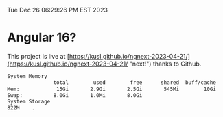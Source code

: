 Tue Dec 26 06:29:26 PM EST 2023

# Angular 16?


This project is live at [https://kusl.github.io/ngnext-2023-04-21/](https://kusl.github.io/ngnext-2023-04-21/ "next!") thanks to Github.

```bash
System Memory
               total        used        free      shared  buff/cache   available
Mem:            15Gi       2.9Gi       2.5Gi       545Mi        10Gi        12Gi
Swap:          8.0Gi       1.0Mi       8.0Gi
System Storage
822M	.
```
